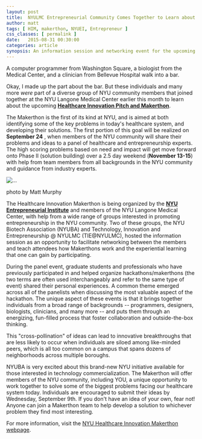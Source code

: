 ```yaml
---
layout: post
title:  NYULMC Entrepreneurial Community Comes Together to Learn about Upcoming Makerthon
author: matt
tags: [ HIM, makerthon, NYUEI, Entrepreneur ]
css_classes: [ permalink ]
date:   2015-08-31 00:30:00
categories: article
synopsis: An information session and networking event for the upcoming Healthcare Innovation Makerthon drew a crowd from all corners of the NYU community.
---
```


A computer programmer from Washington Square, a biologist from the Medical Center, and a clinician from Bellevue Hospital walk into a bar.

Okay, I made up the part about the bar. But these individuals and many more _were_ part of a diverse group of NYU community members that joined together at the NYU Langone Medical Center earlier this month to learn about the upcoming [**Healthcare Innovation Pitch and Makerthon**](https://www.nyu.edu/about/university-initiatives/entrepreneurship-at-nyu/accelerate/healthcare-innovation-markethon.html).

The Makerthon is the first of its kind at NYU, and is aimed at both identifying some of the key problems in today's healthcare system, and developing their solutions. The first portion of this goal will be realized on **September 24** , when members of the NYU community will share their problems and ideas to a panel of healthcare and entrepreneurship experts. The high scoring problems based on need and impact will get move forward onto Phase II (solution building) over a 2.5 day weekend (**November 13-15**) with help from team members from all backgrounds in the NYU community and guidance from industry experts.

  <div class="col-sm-8 col-md-6 pull-right">
    <div class="thumbnail">
      <img src="{{ site.baseurl }}/images/blog/himinfo.jpg" alt="...">
      <div>
        <p> 
            photo by Matt Murphy
        </p>
      </div>
    </div>
  </div>


The Healthcare Innovation Makerthon is being organized by the [**NYU Entrepreneurial Institute**](https://www.nyu.edu/about/university-initiatives/entrepreneurship-at-nyu.html) and members of the NYU Langone Medical Center, with help from a wide range of groups interested in promoting entrepreneurship in the NYU community. Two of these groups, the NYU Biotech Association (NYUBA) and Technology, Innovation and Entrepreneurship @ NYULMC (TIE@NYULMC), hosted the information session as an opportunity to facilitate networking between the members and teach attendees how Makerthons work and the experiential learning that one can gain by participating.

During the panel event, graduate students and professionals who have previously participated in and helped organize hackathons/makerthons (the two terms are often used interchangeably and refer to the same type of event) shared their personal experiences.  A common theme emerged across all of the panelists when discussing the most valuable aspect of the hackathon. The unique aspect of these events is that it brings together individuals from a broad range of backgrounds -- programmers, designers, biologists, clinicians, and many more -- and puts them through an energizing, fun-filled process that foster collaboration and outside-the-box thinking.

This "cross-pollination" of ideas can lead to innovative breakthroughs that are less likely to occur when individuals are siloed among like-minded peers, which is all too common on a campus that spans dozens of neighborhoods across multiple boroughs.

NYUBA is very excited about this brand-new NYU initiative available for those interested in technology commercialization. The Makerthon will offer members of the NYU community, including YOU, a unique opportunity to work together to solve some of the biggest problems facing our healthcare system today. Individuals are encouraged to submit their ideas by Wednesday, September 9th. If you don't have an idea of your own, fear not! Anyone can join a Makerthon team to help develop a solution to whichever problem they find most interesting.

For more information, visit the [NYU Healthcare Innovation Makerthon webpage](https://www.nyu.edu/about/university-initiatives/entrepreneurship-at-nyu/accelerate/healthcare-innovation-markethon.html).

